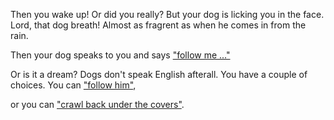 Then you wake up! Or did you really? But your dog is licking you in the face. Lord, that dog breath!  Almost as fragrent as when he comes in from the rain.

Then your dog speaks to you and says ["follow me ..."](../play-with-dog/dog.md)

Or is it a dream?  Dogs don't speak English afterall.  You have a couple of choices.  You can ["follow him"](../play-with-dog.md),

or you can ["crawl back under the covers"](crawl-under-covers/covers.md).
